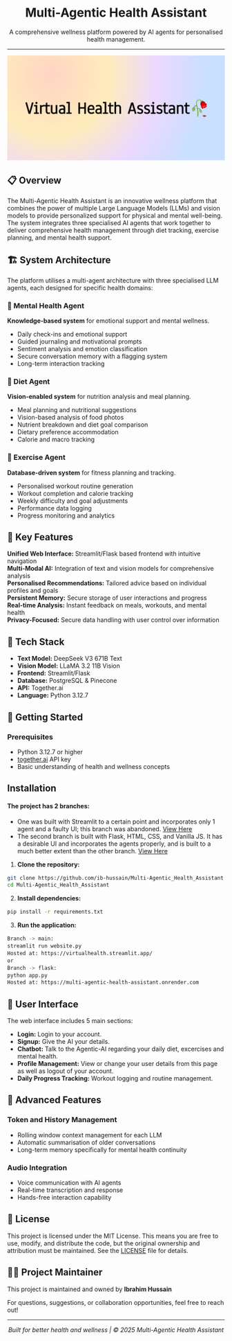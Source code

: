 <h1 align="center">Multi-Agentic Health Assistant</h1>
<p align="center">A comprehensive wellness platform powered by AI agents for personalised health management.</p>

<hr />
<p align="center">
  <img src="web_files/virtualhealth.png" alt="Virtual Health Assistant" >
</p>

## 📋 Overview

The Multi-Agentic Health Assistant is an innovative wellness platform that combines the power of multiple Large Language Models (LLMs) and vision models to provide personalized support for physical and mental well-being. The system integrates three specialised AI agents that work together to deliver comprehensive health management through diet tracking, exercise planning, and mental health support.

## 🏗️ System Architecture

The platform utilises a multi-agent architecture with three specialised LLM agents, each designed for specific health domains:

### 🧠 Mental Health Agent
**Knowledge-based system** for emotional support and mental wellness.

- Daily check-ins and emotional support
- Guided journaling and motivational prompts
- Sentiment analysis and emotion classification
- Secure conversation memory with a flagging system
- Long-term interaction tracking

### 🥗 Diet Agent
**Vision-enabled system** for nutrition analysis and meal planning.

- Meal planning and nutritional suggestions
- Vision-based analysis of food photos
- Nutrient breakdown and diet goal comparison
- Dietary preference accommodation
- Calorie and macro tracking

### 💪 Exercise Agent
**Database-driven system** for fitness planning and tracking.

- Personalised workout routine generation
- Workout completion and calorie tracking
- Weekly difficulty and goal adjustments
- Performance data logging
- Progress monitoring and analytics

## 🌟 Key Features

**Unified Web Interface:** Streamlit/Flask based frontend with intuitive navigation  
**Multi-Modal AI:** Integration of text and vision models for comprehensive analysis  
**Personalised Recommendations:** Tailored advice based on individual profiles and goals  
**Persistent Memory:** Secure storage of user interactions and progress  
**Real-time Analysis:** Instant feedback on meals, workouts, and mental health  
**Privacy-Focused:** Secure data handling with user control over information  

## 🔧 Tech Stack

- **Text Model:** DeepSeek V3 671B Text
- **Vision Model:** LLaMA 3.2 11B Vision
- **Frontend:** Streamlit/Flask
- **Database:** PostgreSQL & Pinecone
- **API:** Together.ai
- **Language:** Python 3.12.7

## 🚀 Getting Started

### Prerequisites

- Python 3.12.7 or higher
- [together.ai](https://www.together.ai/) API key 
- Basic understanding of health and wellness concepts

## Installation
#### The project has 2 branches:
- One was built with Streamlit to a certain point and incorporates only 1 agent and a faulty UI; this branch was abandoned. <a href="https://virtualhealth.streamlit.app/">View Here</a> <br>
- The second branch is built with Flask, HTML, CSS, and Vanilla JS. It has a desirable UI and incorporates the agents properly, and is built to a much better extent than the other branch. <a href="https://multi-agentic-health-assistant.onrender.com">View Here</a>

1. **Clone the repository:**
```bash
git clone https://github.com/ib-hussain/Multi-Agentic_Health_Assistant
cd Multi-Agentic_Health_Assistant
```

2. **Install dependencies:**
```bash
pip install -r requirements.txt
```

3. **Run the application:**
```bash
Branch -> main:
streamlit run website.py
Hosted at: https://virtualhealth.streamlit.app/
or
Branch -> flask:
python app.py
Hosted at: https://multi-agentic-health-assistant.onrender.com
```


## 📱 User Interface

The web interface includes 5 main sections:

- **Login:** Login to your account.
- **Signup:** Give the AI your details.
- **Chatbot:** Talk to the Agentic-AI regarding your daily diet, excercises and mental health.
- **Profile Management:** View or change your user details from this page as well as logout of your account.
- **Daily Progress Tracking:** Workout logging and routine management.

## 🔮 Advanced Features

### Token and History Management
- Rolling window context management for each LLM
- Automatic summarisation of older conversations
- Long-term memory specifically for mental health continuity

### Audio Integration
- Voice communication with AI agents
- Real-time transcription and response
- Hands-free interaction capability


## 📄 License

This project is licensed under the MIT License. This means you are free to use, modify, and distribute the code, but the original ownership and attribution must be maintained. See the [LICENSE](LICENSE) file for details.



## 👨‍💻 Project Maintainer

This project is maintained and owned by **Ibrahim Hussain**

For questions, suggestions, or collaboration opportunities, feel free to reach out!

---
<p align="center"><i>Built for better health and wellness | © 2025 Multi-Agentic Health Assistant</i></p>
